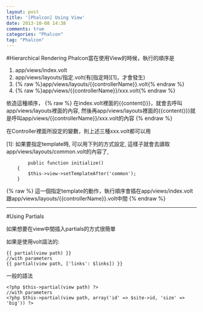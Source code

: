 ```yaml
---
layout: post
title: '[Phalcon] Using View'
date: 2013-10-08 14:38
comments: true
categories: "Phalcon"
tag: "Phalcon"
---
```

#Hierarchical Rendering
Phalcon當在使用View的時候，執行的順序是
1. app/views/index.volt
2. app/views/layouts/指定.volt(有[指定時][1]，才會發生)
3. {% raw %}app/views/layouts/{{controllerName}}.volt{% endraw %} 
4. {% raw %}app/views/{{controllerName}}/xxx.volt{% endraw %}

依造這種順序，
{% raw %}
在index.volt裡面的{{content()}}，就會去呼叫app/views/layouts裡面的內容, 然後再app/views/layouts裡面的{{content()}}就是呼叫app/views/{{controllerName}}/xxx.volt的內容
{% endraw %}

在Controller裡面所設定的變數，則上述三種xxx.volt都可以用

[1]: 如果要指定template時, 可以用下列的方式設定, 這樣子就會去讀取app/views/layouts/common.volt的內容了, 
```
		public function initialize()
    {
        $this->view->setTemplateAfter('common');
    }
```
{% raw %}
這一個指定template的動作，執行順序會插在app/views/index.volt跟app/views/layouts/{{controllerName}}.volt中間
{% endraw %}

- - -

#Using Partials

如果想要在view中間插入partials的方式很簡單

如果是使用volt語法的: 

```
{{ partial(view path) }}
//with parameters 
{{ partial(view path, ['links': $links]) }}
```

一般的語法

```
<?php $this->partial(view path) ?>
//with parameters 
<?php $this->partial(view path, array('id' => $site->id, 'size' => 'big')) ?>
```



